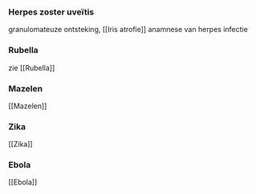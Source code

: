 ### Herpes zoster uveïtis
granulomateuze ontsteking, [[Iris atrofie]]
anamnese van herpes infectie

### Rubella
zie [[Rubella]]

### Mazelen
[[Mazelen]]

### Zika
[[Zika]]

### Ebola
[[Ebola]]

